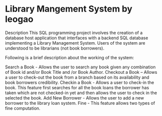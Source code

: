 # Library Mangement System by leogao
Description
This SQL programming project involves the creation of a database host application that
interfaces with a backend SQL database implementing a Library Management System. Users of
the system are understood to be librarians (not book borrowers).

Following is a brief description about the working of the system:

Search a Book - Allows the user to search any book given any combination of Book id and/or Book Title and /or Book Author. 
Checkout a Book – Allows a user to check-out the book from a branch based on its availability and book borrowers credibility. 
Checkin a Book - Allows a user to check-in the book. This feature first searches for all the book loans the borrower has taken which are not checked-in yet and then allows the user to check in the selected the book. 
Add New Borrower - Allows the user to add a new borrower to the library loan system. 
Fine - This feature allows two types of fine computation. 
